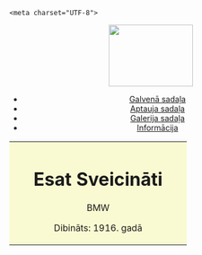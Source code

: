 <!DOCTYPE html>
<html lang="lv">
<head>


	<meta charset="UTF-8">
<meta http-equiv="Content-Type" content="text/html; charset=utf-8">
<link rel="stylesheet" type="text/css" href="noformejums.css" />
<link rel="icon" href="favicon.ico" type="favicon.icon"/>
<link rel="shortcut icon" href="favicon.ico" type="favicon.icon"/>
<title>Galvenā sadaļa</title>
</head>
<body>
		<center>
		<a href="sakum.html">
  <img src="BMWM.png" style="width:150px;height:110px;">
</a>
<ul class = "Izvelne" >
<li><a href = "sakum.html">Galvenā sadaļa</a></li>
<li><a href = "apt.html">Aptauja sadaļa</a></li>
<li><a href = "gale.html">Galerija sadaļa</a></li>
<li><a href = "kont.html">Informācija</a></li>
</ul>

<center>
<table cellspacing="1" width="900" cellpadding="10">
<tr>
<td width="300" bgcolor="#FAFAD2" colspan="2" valign="top">
<div align="left">

<center>	
<h1>Esat Sveicināti</h1>
<p>BMW</p>
<p>Dibināts: 1916. gadā</p>




</body>
</html>
